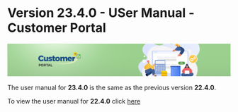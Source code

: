 # Version 23.4.0 - USer Manual - Customer Portal

![CustomerPortalHeader](/Customerportal/src/images/customer-portal/front-end-user/CP_banner.jpg)

The user manual for **23.4.0** is the same as the previous version **22.4.0**. 

To view the user manual for **22.4.0** click [here](../22.4.0/usermanual-customerportal-admin-user.md)
